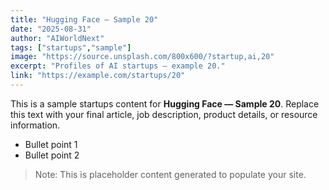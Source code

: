 ```yaml
---
title: "Hugging Face — Sample 20"
date: "2025-08-31"
author: "AIWorldNext"
tags: ["startups","sample"]
image: "https://source.unsplash.com/800x600/?startup,ai,20"
excerpt: "Profiles of AI startups — example 20."
link: "https://example.com/startups/20"
---
```


This is a sample startups content for **Hugging Face — Sample 20**. Replace this text with your final article, job description, product details, or resource information.

- Bullet point 1
- Bullet point 2

> Note: This is placeholder content generated to populate your site.
